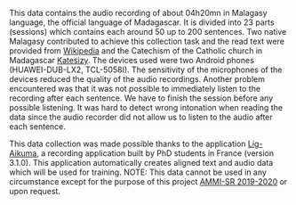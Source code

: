 This data contains the audio recording of about 04h20mn in Malagasy language, the official language of Madagascar. It is divided into 23 parts (sessions) which contains each around 50 up to 200 sentences. Two native Malagasy contributed to achieve this collection task and the read text were provided from [Wikipedia](https://mg.wikipedia.org/wiki/Wikipedia:Fandraisana) and the Catechism of the Catholic church in Madagascar [Katesizy](https://katolika.org/downloads/document/get/katesizy.pdf). The devices used were two Android phones (HUAWEI-DUB-LX2, TCL-5058I). The sensitivity of the microphones of the devices reduced the quality of the audio recordings. Another problem encountered was that it was not possible to immediately listen to the recording after each sentence. We have to finish the session before any possible listening. It was hard to detect wrong intonation when reading the data since the audio recorder did not allow us to listen to the audio after each sentence.

This data collection was made possible thanks to the application [Lig-Aikuma](https://hal.archives-ouvertes.fr/hal-02264418/document), a recording application built by PhD students in France (version 3.1.0). This application automatically creates aligned text and audio data which will be used for training.
NOTE: This data cannot be used in any circumstance except for the purpose of this project [AMMI-SR 2019-2020](https://github.com/besacier/AMMIcourse/) or upon request.
